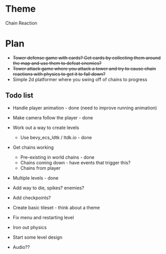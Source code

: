 
# Theme

Chain Reaction

# Plan

- ~~Tower defense game with cards? Get cards by collecting them around the map and use them to defeat enemies?~~
- ~~Tower attack game where you attack a tower and try to cause chain reactions with physics to get it to fall down?~~
- Simple 2d platformer where you swing off of chains to progress


## Todo list

- Handle player animation - done (need to improve running animation)
- Make camera follow the player - done
- Work out a way to create levels
    - Use bevy_ecs_ldtk / ltdk.io - done
    
- Get chains working
    - Pre-existing in world chains - done 
    - Chains coming down - have events that trigger this? 
    - Chains from player
- Multiple levels - done
- Add way to die, spikes? enemies?
- Add checkpoints?
- Create basic tileset - think about a theme
- Fix menu and restarting level
- Iron out physics
- Start some level design
- Audio??

